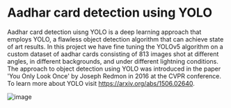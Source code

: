 # Aadhar card detection using YOLO

Aadhar card detection uisng YOLO is a deep learning approach that employs YOLO, a flawless object detection algorithm that can achieve state of art results. In this project we have fine tuning the YOLOv5 algorithm on a custom dataset of aadhar cards consisting of 813 images shot at different angles, in different backgrounds, and under different lightning conditions. The approach to object detection using YOLO was introduced in the paper 'You Only Look Once' by Joseph Redmon in 2016 at the CVPR conference. To learn more about YOLO visit https://arxiv.org/abs/1506.02640. 


![image](https://github.com/sastryvs20/Aadhar-card-detection-using-YOLO/assets/103941476/ce4c71f0-49a5-4cba-a64b-9df0197b2fd8)
